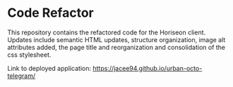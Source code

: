 # Code Refactor
This repository contains the refactored code for the Horiseon client. Updates include semantic HTML updates, structure organization, image alt attributes added, the page title and reorganization and consolidation of the css stylesheet.

Link to deployed application:
https://jacee94.github.io/urban-octo-telegram/